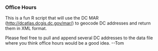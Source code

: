 ### Office Hours 

This is a fun R script that will use the DC MAR (http://dcatlas.dcgis.dc.gov/mar/) to geocode DC addresses and return them in XML format.

Please feel free to pull and append several DC addresses to the data file where you think office hours would be a good idea.  --Tom
